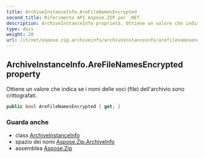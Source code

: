 ```yaml
---
title: ArchiveInstanceInfo.AreFileNamesEncrypted
second_title: Riferimento API Aspose.ZIP per .NET
description: ArchiveInstanceInfo proprietà. Ottiene un valore che indica se i nomi delle voci file dellarchivio sono crittografati.
type: docs
weight: 20
url: /it/net/aspose.zip.archiveinfo/archiveinstanceinfo/arefilenamesencrypted/
---
```

## ArchiveInstanceInfo.AreFileNamesEncrypted property

Ottiene un valore che indica se i nomi delle voci (file) dell'archivio sono crittografati.

```csharp
public bool AreFileNamesEncrypted { get; }
```

### Guarda anche

* class [ArchiveInstanceInfo](../)
* spazio dei nomi [Aspose.Zip.ArchiveInfo](../../archiveinstanceinfo/)
* assemblea [Aspose.Zip](../../../)


